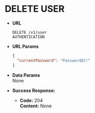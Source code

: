 # DELETE USER

- **URL**

  `DELETE /v1/user`<br/>
  `AUTHENTICATION`

- **URL Params**

  ```json
  {
    "currentPassword": "Password@1!"
  }
  ```

- **Data Params** <br/>
  None

- **Success Response:**

  - **Code:** 204 <br/>
    **Content:** None
